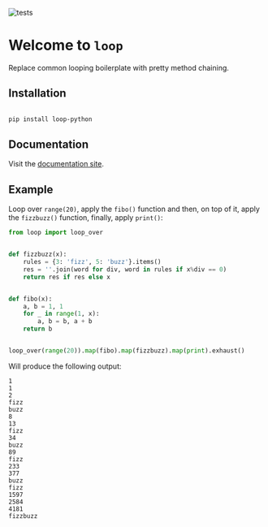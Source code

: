 ![tests](https://github.com/artiumd/loop/actions/workflows/tests.yml/badge.svg)

# Welcome to `loop`

Replace common looping boilerplate with pretty method chaining.

## Installation

``` bash

pip install loop-python
```

## Documentation 

Visit the [documentation site](https://artiumd.github.io/loop).

## Example

Loop over `range(20)`, apply the `fibo()` function and then, on top of it, apply the `fizzbuzz()` function, finally, apply `print()`:

``` python
from loop import loop_over


def fizzbuzz(x):
    rules = {3: 'fizz', 5: 'buzz'}.items()
    res = ''.join(word for div, word in rules if x%div == 0)
    return res if res else x


def fibo(x):
    a, b = 1, 1
    for _ in range(1, x):
        a, b = b, a + b
    return b


loop_over(range(20)).map(fibo).map(fizzbuzz).map(print).exhaust()
```

Will produce the following output:

``` console
1
1
2
fizz
buzz
8
13
fizz
34
buzz
89
fizz
233
377
buzz
fizz
1597
2584
4181
fizzbuzz
```
